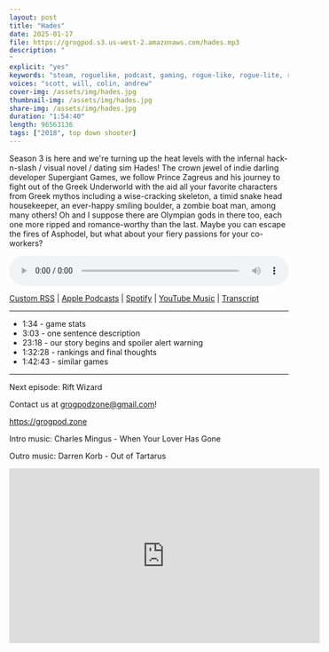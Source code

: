 ```yaml
---
layout: post
title: "Hades"
date: 2025-01-17
file: https://grogpod.s3.us-west-2.amazonaws.com/hades.mp3
description: "
"
explicit: "yes" 
keywords: "steam, roguelike, podcast, gaming, rogue-like, rogue-lite, roguelite"
voices: "scott, will, colin, andrew"
cover-img: /assets/img/hades.jpg
thumbnail-img: /assets/img/hades.jpg
share-img: /assets/img/hades.jpg
duration: "1:54:40"
length: 96563136 
tags: ["2018", top down shooter]
---
```


Season 3 is here and we're turning up the heat levels with the infernal hack-n-slash / visual novel / dating sim Hades! The crown jewel of indie darling developer Supergiant Games, we follow Prince Zagreus and his journey to fight out of the Greek Underworld with the aid all your favorite characters from Greek mythos including a wise-cracking skeleton, a timid snake head housekeeper, an ever-happy smiling boulder, a zombie boat man, among many others! Oh and I suppose there are Olympian gods in there too, each one more ripped and romance-worthy than the last. Maybe you can escape the fires of Asphodel, but what about your fiery passions for your co-workers?

<div class="container">
  <audio controls style="width: 100%;">
    <source src="https://grogpod.s3.us-west-2.amazonaws.com/hades.mp3" type="audio/mpeg">
  </audio>
</div>

[Custom RSS](https://grogpod.zone/feed.xml) | [Apple Podcasts](https://podcasts.apple.com/us/podcast/hades/id1650474911?i=1000684408846) | [Spotify](https://open.spotify.com/episode/5AAhWlZ0816Pf4Pp6JtOuk?si=g1q72Lx8QB-qMzlug9mjEA) | [YouTube Music](https://www.youtube.com/playlist?list=PL-ShOmyMvd4jYFChE6tgj0JYG8RKK4xe0) | [Transcript](https://github.com/ScottBurger/going_rogue_podcast/blob/master/docs/transcripts/hades.txt)

---
* 1:34 - game stats
* 3:03 - one sentence description
* 23:18 - our story begins and spoiler alert warning
* 1:32:28 - rankings and final thoughts
* 1:42:43 - similar games

---


Next episode: Rift Wizard

Contact us at grogpodzone@gmail.com!

https://grogpod.zone

Intro music: Charles Mingus - When Your Lover Has Gone

Outro music: Darren Korb - Out of Tartarus

<div class="embed-responsive embed-responsive-16by9">
<iframe width="560" height="315" src="https://www.youtube.com/embed/vwWYMf7-Gqw" title="YouTube video player" frameborder="0" allow="accelerometer; autoplay; clipboard-write; encrypted-media; gyroscope; picture-in-picture" allowfullscreen></iframe>
</div>
